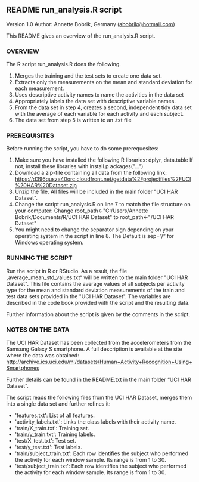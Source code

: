 ## README run_analysis.R script

Version 1.0
Author: Annette Bobrik, Germany (abobrik@hotmail.com)

This README gives an overview of the run_analysis.R script.

### OVERVIEW 

The R script run_analysis.R does the following. 
1.	Merges the training and the test sets to create one data set.
2.	Extracts only the measurements on the mean and standard deviation for each measurement. 
3.	Uses descriptive activity names to name the activities in the data set
4.	Appropriately labels the data set with descriptive variable names. 
5.	From the data set in step 4, creates a second, independent tidy data set with the average 
	of each variable for each activity and each subject.
6.	The data set from step 5 is written to an .txt file

### PREREQUISITES

Before running the script, you have to do some prerequesites:
1.	Make sure you have installed the following R libraries: dplyr, data.table
	If not, install these libraries with install.p ackages("...")
2.	Download a zip-file containing all data from the following link: 
	https://d396qusza40orc.cloudfront.net/getdata%2Fprojectfiles%2FUCI%20HAR%20Dataset.zip 
3.	Unzip the file. All files will be included in the main folder "UCI HAR Dataset".
4.	Change the script run_analysis.R on line 7 to match the file structure on your computer:
	Change root_path<-"C:/Users/Annette Bobrik/Documents/R/UCI HAR Dataset"
	to root_path<-"<path-to-main-folder>/UCI HAR Dataset"
5.	You might need to change the separator sign depending on your operating system in the script in line 8. 
	The Default is sep=“/“ for Windows operating system.

### RUNNING THE SCRIPT

Run the script in R or RStudio. As a result, the file „average_mean_std_values.txt“ will be written to the main folder "UCI HAR Dataset".
This file contains the average values of all subjects per activity type for the mean and standard deviation measurements of the train and 
test data sets provided in the "UCI HAR Dataset". The variables are described in the code book provided with the script and the resulting data.

Further information about the script is given by the comments in the script.

### NOTES ON THE DATA
The UCI HAR Dataset has been collected from the accelerometers from the Samsung Galaxy S smartphone. A full description is available at the 
site where the data was obtained: http://archive.ics.uci.edu/ml/datasets/Human+Activity+Recognition+Using+Smartphones

Further details can be found in the README.txt in the main folder “UCI HAR Dataset”.

The script reads the following files from the UCI HAR Dataset, merges them into a single data set and further refines it:
- 'features.txt': List of all features.
- 'activity_labels.txt': Links the class labels with their activity name.
- 'train/X_train.txt': Training set.
- 'train/y_train.txt': Training labels.
- 'test/X_test.txt': Test set.
- 'test/y_test.txt': Test labels.
- 'train/subject_train.txt': Each row identifies the subject who performed the activity for each window sample. Its range is from 1 to 30.
- 'test/subject_train.txt': Each row identifies the subject who performed the activity for each window sample. Its range is from 1 to 30.


